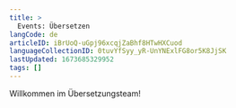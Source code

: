 ```yaml
---
title: >
  Events: Übersetzen
langCode: de
articleID: iBrUoQ-uGpj96xcqjZaBhf8HTwHXCuod
languageCollectionID: 0tuvYfSyy_yR-UnYNExlFG8or5K8JjSK
lastUpdated: 1673685329952
tags: []
---
```


Willkommen im Übersetzungsteam!